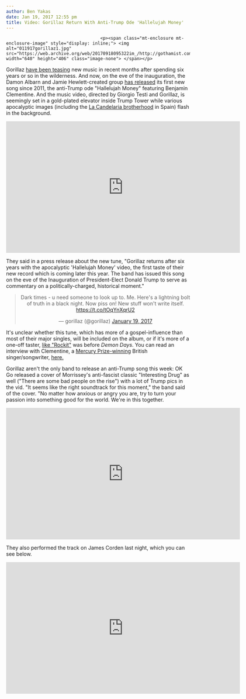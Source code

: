 ```yaml
---
author: Ben Yakas
date: Jan 19, 2017 12:55 pm
title: Video: Gorillaz Return With Anti-Trump Ode 'Hallelujah Money'
---
```


	
										<p><span class="mt-enclosure mt-enclosure-image" style="display: inline;"> <img alt="011917gorillaz1.jpg" src="https://web.archive.org/web/20170918095322im_/http://gothamist.com/attachments/byakas/011917gorillaz1.jpg" width="640" height="406" class="image-none"> </span></p>

<p>Gorillaz <a href="https://web.archive.org/web/20170918095322/http://pitchfork.com/news/68906-gorillaz-cartoon-drummer-russel-on-new-album-what-is-coming-will-come/">have been teasing</a> new music in recent months after spending six years or so in the wilderness. And now, on the eve of the inauguration, the Damon Albarn and Jamie Hewlett-created group <a href="https://web.archive.org/web/20170918095322/http://uproxx.com/music/gorillaz-hallelujah-money-video/2/">has released</a> its first new song since 2011, the anti-Trump ode &quot;Hallelujah Money&quot; featuring Benjamin Clementine. And the music video, directed by Giorgio Testi and Gorillaz, is seemingly set in a gold-plated elevator inside Trump Tower while various apocalyptic images (including the <a href="https://web.archive.org/web/20170918095322/http://www.ibtimes.com/la-candelaria-spain-penitents-dress-members-ku-klux-klanfor-past-500-years-709864">La Candelaria brotherhood</a> in Spain) flash in the background.</p>

<p><iframe width="640" height="360" src="https://web.archive.org/web/20170918095322if_/https://www.youtube.com/embed/CDUrpPvU1_4" frameborder="0" allowfullscreen></iframe></p>

<p>They said in a press release about the new tune, &quot;Gorillaz returns after six years with the apocalyptic &apos;Hallelujah Money&apos; video, the first taste of their new record which is coming later this year. The band has issued this song on the eve of the Inauguration of President-Elect Donald Trump to serve as commentary on a politically-charged, historical moment.&quot;</p>

<center><blockquote class="twitter-tweet" data-lang="en"><p lang="en" dir="ltr">Dark times - u need someone to look up to. Me. Here&apos;s a lightning bolt of truth in a black night. Now piss on! New stuff won&apos;t write itself. <a href="https://web.archive.org/web/20170918095322/https://t.co/tOqYnXqrU2">https://t.co/tOqYnXqrU2</a></p>&#x2014; gorillaz (@gorillaz) <a href="https://web.archive.org/web/20170918095322/https://twitter.com/gorillaz/status/822109665463062528">January 19, 2017</a></blockquote>
<script async src="//web.archive.org/web/20170918095322js_/http://platform.twitter.com/widgets.js" charset="utf-8"></script></center>

<p>It&apos;s unclear whether this tune, which has more of a gospel-influence than most of their major singles, will be included on the album, or if it&apos;s more of a one-off taster, <a href="https://web.archive.org/web/20170918095322/https://www.youtube.com/watch?v=_ue714d1V6I">like &quot;Rockit&quot;</a> was before <em>Demon Days</em>. You can read an interview with Clementine, a <a href="https://web.archive.org/web/20170918095322/http://pitchfork.com/news/62199-benjamin-clementine-wins-the-mercury-prize/">Mercury Prize-winning</a> British singer/songwriter, <a href="https://web.archive.org/web/20170918095322/http://www.okayplayer.com/news/new-artist-benjamin-clementine-interview-london-video.html">here.</a></p>

<p>Gorillaz aren&apos;t the only band to release an anti-Trump song this week: OK Go released a cover of Morrissey&apos;s anti-fascist classic &quot;Interesting Drug&quot; as well (&quot;There are some bad people on the rise&quot;) with a lot of Trump pics in the vid. &quot;It seems like the right soundtrack for this moment,&quot; the band said of the cover. &quot;No matter how anxious or angry you are, try to turn your passion into something good for the world. We&apos;re in this together. </p>

<p><iframe width="640" height="360" src="https://web.archive.org/web/20170918095322if_/https://www.youtube.com/embed/WXEBjCJjDm0" frameborder="0" allowfullscreen></iframe></p>

<p>They also performed the track on James Corden last night, which you can see below.</p>

<p><iframe width="640" height="360" src="https://web.archive.org/web/20170918095322if_/https://www.youtube.com/embed/ag1JICcll7Y" frameborder="0" allowfullscreen></iframe></p>					
										
									
				